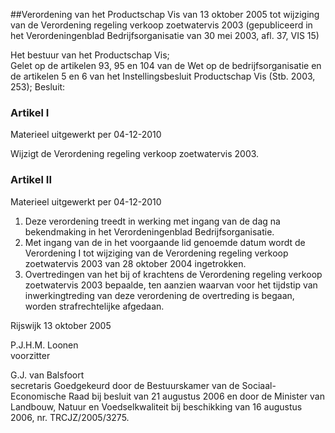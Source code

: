 <meta http-equiv='Content-Type' content='text/html; charset=utf-8' />

##Verordening van het Productschap Vis van 13 oktober 2005 tot wijziging van de Verordening regeling verkoop zoetwatervis 2003 (gepubliceerd in het Verordeningenblad Bedrijfsorganisatie van 30 mei 2003, afl. 37, VIS 15)

Het bestuur van het Productschap Vis;  
Gelet op de artikelen 93, 95 en 104 van de Wet op de bedrijfsorganisatie en de artikelen 5 en 6 van het Instellingsbesluit Productschap Vis (Stb. 2003, 253);
Besluit:    

### Artikel  I  
Materieel uitgewerkt per 04-12-2010 

Wijzigt de Verordening regeling verkoop zoetwatervis 2003. 

### Artikel  II  
Materieel uitgewerkt per 04-12-2010 

1.  Deze verordening treedt in werking met ingang van de dag na bekendmaking in het Verordeningenblad Bedrijfsorganisatie.   
2.  Met ingang van de in het voorgaande lid genoemde datum wordt de Verordening I tot wijziging van de Verordening regeling verkoop zoetwatervis 2003 van 28 oktober 2004 ingetrokken.   
3.  Overtredingen van het bij of krachtens de Verordening regeling verkoop zoetwatervis 2003 bepaalde, ten aanzien waarvan voor het tijdstip van inwerkingtreding van deze verordening de overtreding is begaan, worden strafrechtelijke afgedaan.  

Rijswijk 
13 oktober 2005   

P.J.H.M. Loonen  
voorzitter  

G.J. van Balsfoort  
secretaris   Goedgekeurd door de Bestuurskamer van de Sociaal-Economische Raad bij besluit van 21 augustus 2006 en door de Minister van Landbouw, Natuur en Voedselkwaliteit bij beschikking van 16 augustus 2006, nr. TRCJZ/2005/3275.    
